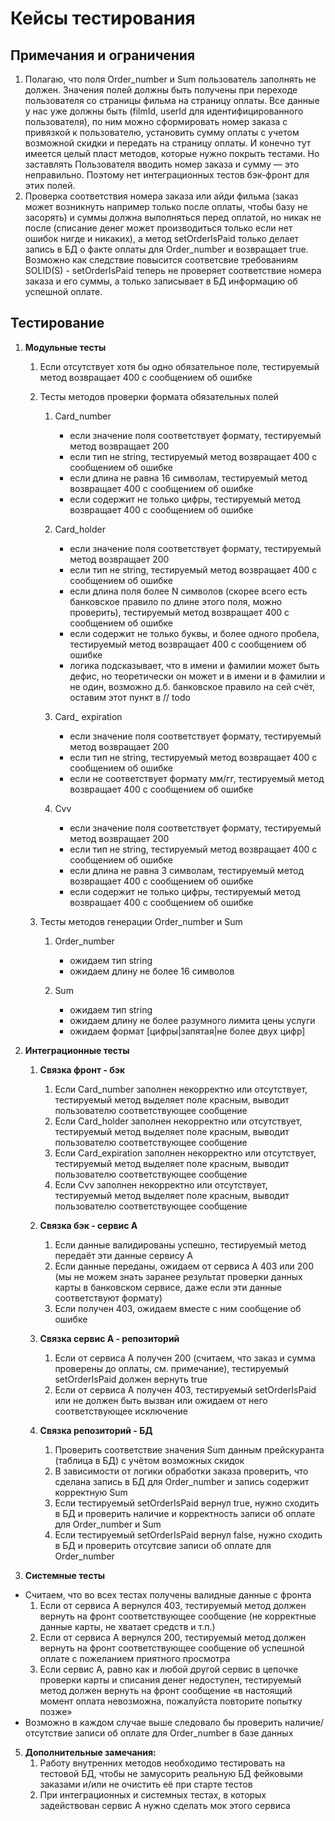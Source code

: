 # Кейсы тестирования

## Примечания и ограничения
1. Полагаю, что поля Order_number и Sum пользователь заполнять не должен. Значения полей должны быть получены при переходе пользователя со страницы фильма на страницу оплаты. Все данные у нас уже должны быть (filmId, userId для идентифицированного пользователя), по ним можно сформировать номер заказа с привязкой к пользователю, установить сумму оплаты с учетом возможной скидки и передать на страницу оплаты. И конечно тут имеется целый пласт методов, которые нужно покрыть тестами. Но заставлять Пользователя вводить номер заказа и сумму — это неправильно. Поэтому нет интеграционных тестов бэк-фронт для этих полей. 
2. Проверка соответствия номера заказа или айди фильма (заказ может возникнуть например только после оплаты, чтобы базу не засорять) и суммы должна выполняться перед оплатой, но никак не после (списание денег может производиться только если нет ошибок нигде и никаких), а метод setOrderIsPaid только делает запись в БД о факте оплаты для Order_number и возвращает true. Возможно как следствие повысится соответсвие требованиям SOLID(S) - setOrderIsPaid теперь не проверяет соответствие номера заказа и его суммы, а только записывает в БД информацию об успешной оплате.

## Тестирование

1. **Модульные тесты**

    1. Если отсутствует хотя бы одно обязательное поле, тестируемый метод возвращает 400 с сообщением об ошибке
    2. Тесты методов проверки формата обязательных полей

        1. Card_number
            - если значение поля соответствует формату, тестируемый метод возвращает 200
            - если тип не string, тестируемый метод возвращает 400 с сообщением об ошибке
            - если длина не равна 16 символам, тестируемый метод возвращает 400 с сообщением об ошибке
            - если содержит не только цифры, тестируемый метод возвращает 400 с сообщением об ошибке

        2. Card_holder
            - если значение поля соответствует формату, тестируемый метод возвращает 200
            - если тип не string, тестируемый метод возвращает 400 с сообщением об ошибке
            - если длина поля более N символов (скорее всего есть банковское правило по длине этого поля, можно проверить),  тестируемый метод возвращает 400 с сообщением об ошибке
            - если содержит не только буквы, и более одного пробела, тестируемый метод возвращает 400 с сообщением об ошибке
            - логика подсказывает, что в имени и фамилии может быть дефис, но теоретически он может и в имени и в фамилии и не один, возможно д.б. банковское правило на сей 	счёт, оставим этот пункт в // todo

        3. Card_ expiration
            - если значение поля соответствует формату, тестируемый метод возвращает 200
            - если тип не string, тестируемый метод возвращает 400 с сообщением об ошибке
            - если не соответствует формату мм/гг, тестируемый метод возвращает 400 с сообщением об ошибке

        4. Cvv
            - если значение поля соответствует формату, тестируемый метод возвращает 200
            - если тип не string, тестируемый метод возвращает 400 с сообщением об ошибке
            - если длина не равна 3 символам, тестируемый метод возвращает 400 с сообщением об ошибке
            - если содержит не только цифры, тестируемый метод возвращает 400 с сообщением об ошибке
          
    3. Тесты методов генерации Order_number и Sum

        1. Order_number 
            - ожидаем тип string
            - ожидаем длину не более 16 символов

        2. Sum
            - ожидаем тип string
            - ожидаем длину не более разумного лимита цены услуги
            - ожидаем формат [цифры|запятая|не более двух цифр]

2. **Интеграционные тесты**

    1. **Связка фронт - бэк**
        1. Если Card_number заполнен некорректно или отсутствует, тестируемый метод выделяет поле красным, выводит пользователю соответствующее сообщение
        2. Если Card_holder заполнен некорректно или отсутствует, тестируемый метод выделяет поле красным, выводит пользователю соответствующее сообщение
        3. Если Card_expiration заполнен некорректно или отсутствует, тестируемый метод выделяет поле красным, выводит пользователю соответствующее сообщение
        4. Если Cvv заполнен некорректно или отсутствует, тестируемый метод выделяет поле красным, выводит пользователю соответствующее сообщение
      
    2. **Связка бэк - сервис А**
        1. Если данные валидированы успешно, тестируемый метод передаёт эти данные сервису А
        2. Если данные переданы, ожидаем от сервиса А 403 или 200 (мы не можем знать заранее результат проверки данных карты в банковском сервисе, даже если эти данные соответствуют формату)
        3. Если получен 403, ожидаем вместе с ним сообщение об ошибке
      
    3. **Связка сервис А - репозиторий**
        1. Если от сервиса А получен 200 (считаем, что заказ и сумма проверены до оплаты, см. примечание), тестируемый setOrderIsPaid должен вернуть true
        2. Если от сервиса А получен 403, тестируемый  setOrderIsPaid или не должен быть вызван или ожидаем от него соответствующее исключение
           
    4. **Связка репозиторий - БД**
        1. Проверить соответствие значения Sum данным прейскуранта (таблица в БД) с учётом возможных скидок
        2. В зависимости от логики обработки заказа проверить, что сделана запись в БД для Order_number и запись содержит корректную Sum
        3. Если тестируемый setOrderIsPaid вернул true, нужно сходить в БД и проверить наличие и корректность записи об оплате для Order_number и Sum
        4. Если тестируемый setOrderIsPaid вернул false, нужно сходить в БД и проверить отсутсвие записи об оплате для Order_number

3. **Системные тесты**
- Считаем, что во всех тестах получены валидные данные с фронта
    1. Если от сервиса А вернулся 403, тестируемый метод должен вернуть на фронт соответствующее сообщение (не корректные данные карты, не хватает средств и т.п.)
    2. Если от сервиса А вернулся 200, тестируемый метод должен вернуть на фронт соответствующее сообщение об успешной оплате с пожеланием приятного просмотра
    3. Если сервис А, равно как и любой другой сервис в цепочке проверки карты и списания денег недоступен, тестируемый метод должен вернуть на фронт сообщение «в настоящий момент оплата невозможна, пожалуйста повторите попытку позже»
- Возможно в каждом случае выше следовало бы проверить наличие/отсутствие записи об оплате для Order_number в базе данных

5. **Дополнительные замечания:**
    1. Работу внутренних методов необходимо тестировать на тестовой БД, чтобы не замусорить реальную БД фейковыми заказами и/или не очистить её при старте тестов
    2. При интеграционных и системных тестах, в которых задействован сервис А нужно сделать мок этого сервиса
